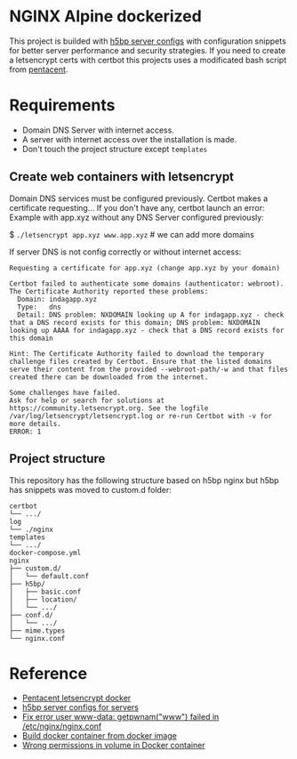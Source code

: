 # NGINX Alpine dockerized

This project is builded with [h5bp server configs](https://github.com/h5bp/server-configs-nginx.git) with configuration snippets for better server performance and security strategies.
If you need to create a letsencrypt certs with certbot this projects uses a modificated bash script from [pentacent](https://pentacent.medium.com/nginx-and-lets-encrypt-with-docker-in-less-than-5-minutes-b4b8a60d3a71).

# Requirements

* Domain DNS Server with internet access.
* A server with internet access over the installation is made.
* Don't touch the project structure except `templates`

## Create web containers with letsencrypt

Domain DNS services must be configured previously. Certbot makes a certificate requesting... If you don't have any, certbot launch an error:
Example with app.xyz without any DNS Server configured previously:

$ `./letsencrypt app.xyz www.app.xyz` # we can add more domains

If server DNS is not config correctly or without internet access:

```text
Requesting a certificate for app.xyz (change app.xyz by your domain)

Certbot failed to authenticate some domains (authenticator: webroot). The Certificate Authority reported these problems:
  Domain: indagapp.xyz
  Type:   dns
  Detail: DNS problem: NXDOMAIN looking up A for indagapp.xyz - check that a DNS record exists for this domain; DNS problem: NXDOMAIN looking up AAAA for indagapp.xyz - check that a DNS record exists for this domain

Hint: The Certificate Authority failed to download the temporary challenge files created by Certbot. Ensure that the listed domains serve their content from the provided --webroot-path/-w and that files created there can be downloaded from the internet.

Some challenges have failed.
Ask for help or search for solutions at https://community.letsencrypt.org. See the logfile /var/log/letsencrypt/letsencrypt.log or re-run Certbot with -v for more details.
ERROR: 1
```

## Project structure

This repository has the following structure based on h5bp nginx but h5bp has snippets was moved to custom.d folder:

```text
certbot
└── .../
log
└── ./nginx
templates
└── .../
docker-compose.yml
nginx
├── custom.d/
│   └── default.conf
├── h5bp/
│   ├── basic.conf
│   ├── location/
│   └── .../
├── conf.d/
│   └── .../
├── mime.types
└── nginx.conf
```

# Reference

* [Pentacent letsencrypt docker](https://pentacent.medium.com/nginx-and-lets-encrypt-with-docker-in-less-than-5-minutes-b4b8a60d3a71)
* [h5bp server configs for servers](https://github.com/h5bp/server-configs-nginx.git)
* [Fix error user www-data: getpwnam("www") failed in /etc/nginx/nginx.conf](http://blog.tobiasforkel.de/en/2016/09/10/nginx-docker-container-and-getpwnamwww-data-problem/)
* [Build docker container from docker image](https://docs.docker.com/compose/compose-file/build/#illustrative-sample)
* [Wrong permissions in volume in Docker container](https://stackoverflow.com/a/59879136)
